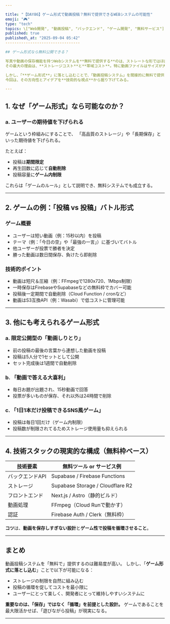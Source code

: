 ```yaml
---

title: "【DAY86】ゲーム形式で動画投稿？無料で提供できるWEBシステムの可能性"
emoji: "🎮"
type: "tech"
topics: \["Web開発", "動画投稿", "バックエンド", "ゲーム開発", "無料サービス"]
published: true
published\_at: "2025-09-04 05:42"
---------------------------------

## ゲーム形式なら無料公開できる？

写真や動画の保存機能を持つWebシステムを**無料で提供する**のは、ストレートな形ではほぼ不可能に近い。
その最大の理由は、**ストレージコスト**と**帯域コスト**。特に動画ファイルはサイズが大きく、無料プランで運用すると数人に使われただけで破綻してしまう。

しかし、「**ゲーム形式**」に落とし込むことで、「動画投稿システム」を間接的に無料で提供できる可能性がある。
今回は、その方向性とアイデアを**技術的な視点**から掘り下げてみる。

---
```


## 1. なぜ「ゲーム形式」なら可能なのか？

### a. ユーザーの期待値を下げられる

ゲームという枠組みにすることで、
「高品質のストレージ」や「長期保存」といった期待値を下げられる。

たとえば：

* 投稿は**期間限定**
* 再生回数に応じて**自動削除**
* 投稿容量に**ゲーム内制限**

これらは「ゲームのルール」として説明でき、無料システムでも成立する。

---

## 2. ゲームの例：「投稿 vs 投稿」バトル形式

### ゲーム概要

* ユーザーは短い動画（例：15秒以内）を投稿
* テーマ（例：「今日の空」や「最強の一言」）に基づいてバトル
* 他ユーザーが投票で勝者を決定
* 勝った動画は数日間保存、負けたら即削除

### 技術的ポイント

* 動画は短尺＆圧縮（例：FFmpegで1280x720、1Mbps制限）
* 一時保存はFirebaseやSupabaseなどの無料枠でカバー可能
* 投稿後一定期間で自動削除（Cloud Function / cronなど）
* 動画はS3互換API（例：Wasabi）で低コストに管理可能

---

## 3. 他にも考えられるゲーム形式

### a. 限定公開型の「動画しりとり」

* 前の投稿の最後の言葉から連想した動画を投稿
* 投稿は5人分で1セットとして公開
* セット完成後は1週間で自動削除

### b. 「動画で答える大喜利」

* 毎日お題が出題され、15秒動画で回答
* 投票が多いものが保存、それ以外は24時間で削除

### c. 「1日1本だけ投稿できるSNS風ゲーム」

* 投稿は毎日1回だけ（ゲーム内制限）
* 投稿数が制限されてるためストレージ使用量も抑えられる

---

## 4. 技術スタックの現実的な構成（無料枠ベース）

| 技術要素      | 無料ツール or サービス例                   |
| --------- | -------------------------------- |
| バックエンドAPI | Supabase / Firebase Functions    |
| ストレージ     | Supabase Storage / Cloudflare R2 |
| フロントエンド   | Next.js / Astro（静的ビルド）           |
| 動画処理      | FFmpeg（Cloud Runで動かす）            |
| 認証        | Firebase Auth / Clerk（無料枠）       |

**コツ**は、**動画を保存しすぎない設計**と**ゲーム性で投稿を循環させること**。

---

## まとめ

動画投稿システムを「無料で」提供するのは難易度が高い。
しかし、「**ゲーム形式に落とし込む**」ことで以下が可能になる：

* ストレージの制限を自然に組み込む
* 投稿の循環を促してコストを最小限に
* ユーザーにとって楽しく、開発者にとって維持しやすいシステムに

**重要なのは、「保存」ではなく「循環」を前提とした設計。**
ゲームであることを最大限活かせば、「遊びながら投稿」が現実になる。

---